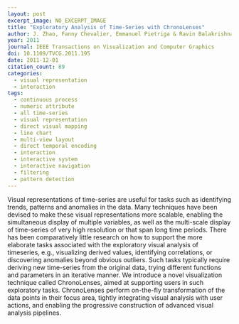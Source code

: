 ```yaml
---
layout: post
excerpt_image: NO_EXCERPT_IMAGE
title: "Exploratory Analysis of Time-Series with ChronoLenses"
author: J. Zhao, Fanny Chevalier, Emmanuel Pietriga & Ravin Balakrishnan
year: 2011
journal: IEEE Transactions on Visualization and Computer Graphics
doi: 10.1109/TVCG.2011.195
date: 2011-12-01
citation_count: 89
categories:
  - visual representation
  - interaction
tags:
  - continuous process
  - numeric attribute
  - all time-series
  - visual representation
  - direct visual mapping
  - line chart
  - multi-view layout
  - direct temporal encoding
  - interaction
  - interactive system
  - interactive navigation
  - filtering
  - pattern detection
---
```

Visual representations of time-series are useful for tasks such as identifying trends, patterns and anomalies in the data. Many techniques have been devised to make these visual representations more scalable, enabling the simultaneous display of multiple variables, as well as the multi-scale display of time-series of very high resolution or that span long time periods. There has been comparatively little research on how to support the more elaborate tasks associated with the exploratory visual analysis of timeseries, e.g., visualizing derived values, identifying correlations, or discovering anomalies beyond obvious outliers. Such tasks typically require deriving new time-series from the original data, trying different functions and parameters in an iterative manner. We introduce a novel visualization technique called ChronoLenses, aimed at supporting users in such exploratory tasks. ChronoLenses perform on-the-fly transformation of the data points in their focus area, tightly integrating visual analysis with user actions, and enabling the progressive construction of advanced visual analysis pipelines.
